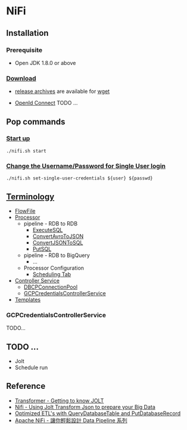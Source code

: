 # NiFi

## Installation 
### Prerequisite
* Open JDK 1.8.0 or above

### [Download](https://nifi.apache.org/download.html)
* [release archives](https://archive.apache.org/dist/nifi/) are available for [wget](https://www.digitalocean.com/community/tutorials/how-to-use-wget-to-download-files-and-interact-with-rest-apis)

* [OpenId Connect](https://nifi.apache.org/docs/nifi-docs/html/administration-guide.html#openid_connect)
TODO ...

## Pop commands

### [Start up](https://nifi.apache.org/docs/nifi-docs/html/getting-started.html#for-linuxmacos-users)
`./nifi.sh start`

### [Change the Username/Password for Single User login](https://nifi.apache.org/docs/nifi-docs/html/administration-guide.html#single_user_identity_provider)
`./nifi.sh set-single-user-credentials ${user} ${passwd}`

## [Terminology](https://nifi.apache.org/docs/nifi-docs/html/user-guide.html#terminology)
* [FlowFile](https://nifi.apache.org/docs/nifi-docs/html/user-guide.html#terminology)
* [Processor](https://nifi.apache.org/docs/nifi-docs/html/getting-started.html#what-processors-are-available) 
  * pipeline - RDB to RDB
    * [ExecuteSQL](https://nifi.apache.org/docs/nifi-docs/components/org.apache.nifi/nifi-standard-nar/1.17.0/org.apache.nifi.processors.standard.ExecuteSQL/index.html)
    * [ConvertAvroToJSON](https://nifi.apache.org/docs/nifi-docs/components/org.apache.nifi/nifi-avro-nar/1.17.0/org.apache.nifi.processors.avro.ConvertAvroToJSON/index.html)
    * [ConvertJSONToSQL](https://nifi.apache.org/docs/nifi-docs/components/org.apache.nifi/nifi-standard-nar/1.17.0/org.apache.nifi.processors.standard.ConvertJSONToSQL/index.html)
    * [PutSQL](https://nifi.apache.org/docs/nifi-docs/components/org.apache.nifi/nifi-standard-nar/1.17.0/org.apache.nifi.processors.standard.PutSQL/index.html)
  * pipeline - RDB to BigQuery
    * ...
  * Processor Configuration
    * [Scheduling Tab](https://nifi.apache.org/docs/nifi-docs/html/user-guide.html#scheduling-tab)  
* [Controller Service](https://nifi.apache.org/docs/nifi-docs/html/user-guide.html#Controller_Services)  
  * [DBCPConnectionPool](https://nifi.apache.org/docs/nifi-docs/components/org.apache.nifi/nifi-dbcp-service-nar/1.17.0/org.apache.nifi.dbcp.DBCPConnectionPool/index.html)
  * [GCPCredentialsControllerService](https://nifi.apache.org/docs/nifi-docs/components/org.apache.nifi/nifi-gcp-nar/1.17.0/org.apache.nifi.processors.gcp.credentials.service.GCPCredentialsControllerService/index.html)  
* [Templates](https://nifi.apache.org/docs.html)


### GCPCredentialsControllerService
TODO...

## TODO ...
* Jolt  
* Schedule run

## Reference
* [Transformer - Getting to know JOLT](https://intercom.help/godigibee/en/articles/4044359-transformer-getting-to-know-jolt)
* [Nifi - Using Jolt Transform Json to prepare your Big Data](https://www.youtube.com/watch?v=yEE7Tgc4bh8)
* [Optimized ETL's with QueryDatabaseTable and PutDatabaseRecord](https://www.youtube.com/watch?v=9X8DJGXMra4)
* [Apache NiFi - 讓你輕鬆設計 Data Pipeline 系列](https://ithelp.ithome.com.tw/users/20140257/ironman/4025)



